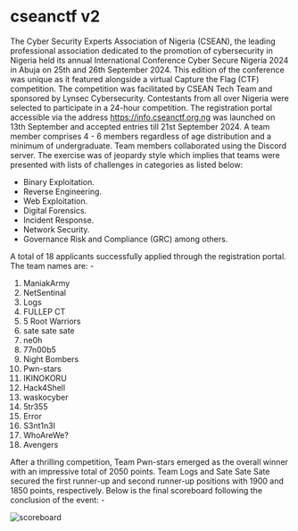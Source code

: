 # cseanctf v2

The Cyber Security Experts Association of Nigeria (CSEAN), the leading professional association dedicated to the promotion of cybersecurity in Nigeria held its annual International Conference Cyber Secure Nigeria 2024 in Abuja on 25th and 26th September 2024. This edition of the conference was unique as it featured alongside a virtual Capture the Flag (CTF) competition. The competition was facilitated by CSEAN Tech Team and sponsored by Lynsec Cybersecurity. Contestants from all over Nigeria were selected to participate in a 24-hour competition. The registration portal accessible via the address https://info.cseanctf.org.ng was launched on 13th September and accepted entries till 21st September 2024. A team member comprises 4 - 6 members regardless of age distribution and a minimum of undergraduate. Team members collaborated using the Discord server. The exercise was of jeopardy style which implies that teams were presented with lists of challenges in categories as listed below: 
* Binary Exploitation.
* Reverse Engineering.
* Web Exploitation.
* Digital Forensics.
* Incident Response.
* Network Security.
* Governance Risk and Compliance (GRC) among others.

A total of 18 applicants successfully applied through the registration portal. The team names are: -
1. ManiakArmy 
2. NetSentinal 
3. Logs
4. FULLEP CT
5. 5 	Root Warriors
6. sate sate sate 
7. ne0h
8. 77n00b5
9. Night Bombers 
10. Pwn-stars
11. IKINOKORU 
12. Hack4Shell 
13. waskocyber 
14. 5tr355 
15. Error
16. S3nt1n3l
17. WhoAreWe? 
18. Avengers 

After a thrilling competition, Team Pwn-stars emerged as the overall winner with an impressive total of 2050 points. Team Logs and Sate Sate Sate secured the first runner-up and second runner-up positions with 1900 and 1850 points, respectively. Below is the final scoreboard following the conclusion of the event: -

![scoreboard](https://github.com/user-attachments/assets/412f2f61-6493-40f0-9e0d-cf938eca39da)
